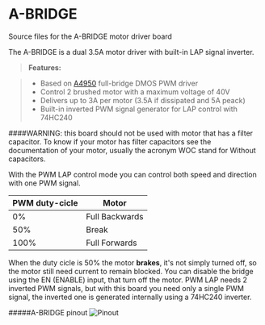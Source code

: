 # A-BRIDGE
Source files for the A-BRIDGE motor driver board


The A-BRIDGE is a dual 3.5A motor driver with built-in LAP signal inverter.


> **Features:**

> - Based on [A4950](http://www.allegromicro.com/~/media/Files/Datasheets/A4950-Datasheet.ashx) full-bridge DMOS PWM driver
> - Control 2 brushed motor with a maximum voltage of 40V
> - Delivers up to 3A per motor (3.5A if dissipated and 5A peack)
> - Built-in inverted PWM signal generator for LAP control with 74HC240

####WARNING: this board should not be used with motor that has a filter capacitor. To know if your motor has filter capacitors see the documentation of your motor, usually the acronym WOC stand for Without capacitors.


 With the PWM LAP control mode you can control both speed and direction with one PWM signal. 

PWM duty-cicle  | Motor 
--------        | ---
0%              | Full Backwards
50%             | Break
100%            | Full Forwards

 When the duty cicle is 50% the motor **brakes**, it's not simply turned off, so the motor still need current to remain blocked. You can disable the bridge using the EN (ENABLE) input, that turn off the motor.
PWM LAP needs 2 inverted PWM signals, but with this board you need only a single PWM signal, the inverted one is generated internally using a 74HC240 inverter.

#####A-BRIDGE pinout
![Pinout](https://raw.githubusercontent.com/tolomeis/A-BRIDGE/master/Resources/Pinout.jpg)
